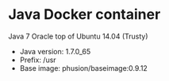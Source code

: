# Java Docker container

Java 7 Oracle top of Ubuntu 14.04 (Trusty)

* Java version: 1.7.0_65
* Prefix: /usr
* Base image: phusion/baseimage:0.9.12
